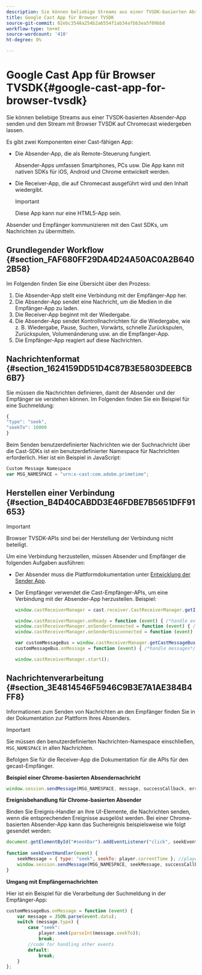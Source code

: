 ```yaml
---
description: Sie können beliebige Streams aus einer TVSDK-basierten Absender-App senden und den Stream mit Browser TVSDK auf Chromecast wiedergeben lassen.
title: Google Cast App für Browser TVSDK
source-git-commit: 02ebc3548a254b2a6554f1ab34afbb3ea5f09bb8
workflow-type: tm+mt
source-wordcount: '410'
ht-degree: 0%

---
```


# Google Cast App für Browser TVSDK{#google-cast-app-for-browser-tvsdk}

Sie können beliebige Streams aus einer TVSDK-basierten Absender-App senden und den Stream mit Browser TVSDK auf Chromecast wiedergeben lassen.

<!--<a id="section_87CE5D6D46F0439EB6E63A742D6DD9C8"></a>-->

Es gibt zwei Komponenten einer Cast-fähigen App:

* Die Absender-App, die als Remote-Steuerung fungiert.

  Absender-Apps umfassen Smartphones, PCs usw. Die App kann mit nativen SDKs für iOS, Android und Chrome entwickelt werden.
* Die Receiver-App, die auf Chromecast ausgeführt wird und den Inhalt wiedergibt.

  >[!IMPORTANT]
  >
  >Diese App kann nur eine HTML5-App sein.

Absender und Empfänger kommunizieren mit den Cast SDKs, um Nachrichten zu übermitteln.

## Grundlegender Workflow {#section_FAF680FF29DA4D24A50AC0A2B6402B58}

Im Folgenden finden Sie eine Übersicht über den Prozess:

1. Die Absender-App stellt eine Verbindung mit der Empfänger-App her.
1. Die Absender-App sendet eine Nachricht, um die Medien in die Empfänger-App zu laden.
1. Die Receiver-App beginnt mit der Wiedergabe.
1. Die Absender-App sendet Kontrollnachrichten für die Wiedergabe, wie z. B. Wiedergabe, Pause, Suchen, Vorwärts, schnelle Zurückspulen, Zurückspulen, Volumenänderung usw. an die Empfänger-App.
1. Die Empfänger-App reagiert auf diese Nachrichten.

## Nachrichtenformat {#section_1624159DD51D4C87B3E5803DEEBCB6B7}

Sie müssen die Nachrichten definieren, damit der Absender und der Empfänger sie verstehen können. Im Folgenden finden Sie ein Beispiel für eine Suchmeldung:

```js
{ 
"type": "seek", 
"seekTo": 10000 
} 
```

Beim Senden benutzerdefinierter Nachrichten wie der Suchnachricht über die Cast-SDKs ist ein benutzerdefinierter Namespace für Nachrichten erforderlich. Hier ist ein Beispiel in JavaScript:

```js
Custom Message Namespace 
var MSG_NAMESPACE = "urn:x-cast:com.adobe.primetime"; 
```

## Herstellen einer Verbindung {#section_B4D40CABDD3E46FDBE7B5651DFF91653}

>[!IMPORTANT]
>
>Browser TVSDK-APIs sind bei der Herstellung der Verbindung nicht beteiligt.

Um eine Verbindung herzustellen, müssen Absender und Empfänger die folgenden Aufgaben ausführen:

* Der Absender muss die Plattformdokumentation unter [Entwicklung der Sender App](https://developers.google.com/cast/docs/sender_apps).
* Der Empfänger verwendet die Cast-Empfänger-APIs, um eine Verbindung mit der Absender-App herzustellen. Beispiel:

  ```js
  window.castReceiverManager = cast.receiver.CastReceiverManager.getInstance(); 
  
  window.castReceiverManager.onReady = function (event) { /*handle event*/ }; 
  window.castReceiverManager.onSenderConnected = function (event) { /*handle event*/ }; 
  window.castReceiverManager.onSenderDisconnected = function (event) { /*handle event*/ }; 
  
  var customMessageBus = window.castReceiverManager.getCastMessageBus(MSG_NAMESPACE); 
  customMessageBus.onMessage = function (event) { /*handle messages*/ }; 
  
  window.castReceiverManager.start(); 
  ```

## Nachrichtenverarbeitung {#section_3E4814546F5946C9B3E7A1AE384B4FF8}

Informationen zum Senden von Nachrichten an den Empfänger finden Sie in der Dokumentation zur Plattform Ihres Absenders.

>[!IMPORTANT]
>
>Sie müssen den benutzerdefinierten Nachrichten-Namespace einschließen, `MSG_NAMESPACE` in allen Nachrichten.

Befolgen Sie für die Receiver-App die Dokumentation für die APIs für den gecast-Empfänger.

**Beispiel einer Chrome-basierten Absendernachricht**

```js
window.session.sendMessage(MSG_NAMESPACE, message, successCallback, errorCallback); //https://developers.google.com/cast/docs/reference/chrome/chrome.cast.Session#sendMessage
```

**Ereignisbehandlung für Chrome-basierten Absender**

Binden Sie Ereignis-Handler an Ihre UI-Elemente, die Nachrichten senden, wenn die entsprechenden Ereignisse ausgelöst werden. Bei einer Chrome-basierten Absender-App kann das Suchereignis beispielsweise wie folgt gesendet werden:

```js
document.getElementById("#seekBar").addEventListener("click", seekEventHandler); 
   
function seekEventHandler(event) { 
    seekMessage = { type: "seek", seekTo: player.currentTime }; //player is an instance of AdobePSDK.MediaPlayer 
    window.session.sendMessage(MSG_NAMESPACE, seekMessage, successCallback, errorCallback); 
} 
```

**Umgang mit Empfängernachrichten**

Hier ist ein Beispiel für die Verarbeitung der Suchmeldung in der Empfänger-App:

```js
customMessageBus.onMessage = function (event) { 
    var message = JSON.parse(event.data); 
    switch (message.type) { 
        case "seek":  
            player.seek(parseInt(message.seekTo)); 
            break; 
        //code for handling other events 
        default:  
            break; 
    } 
}; 
```

